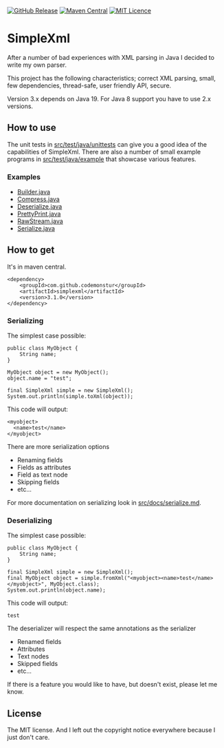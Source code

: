 
[![GitHub Release](https://img.shields.io/github/release/codemonstur/simplexml.svg)](https://github.com/codemonstur/simplexml/releases) 
[![Maven Central](https://maven-badges.herokuapp.com/maven-central/com.github.codemonstur/simplexml/badge.svg)](http://mvnrepository.com/artifact/com.github.codemonstur/simplexml)
[![MIT Licence](https://badges.frapsoft.com/os/mit/mit.svg?v=103)](https://opensource.org/licenses/mit-license.php)

# SimpleXml

After a number of bad experiences with XML parsing in Java I decided to write my own parser.

This project has the following characteristics; correct XML parsing, small, few dependencies, 
thread-safe, user friendly API, secure.

Version 3.x depends on Java 19. 
For Java 8 support you have to use 2.x versions.

## How to use

The unit tests in [src/test/java/unittests](https://github.com/codemonstur/simplexml/tree/master/src/test/java/unittests) can give you a good idea of the capabilities of SimpleXml.
There are also a number of small example programs in [src/test/java/example](https://github.com/codemonstur/simplexml/tree/master/src/test/java/example) that showcase various features.

### Examples

* [Builder.java](https://github.com/codemonstur/simplexml/blob/master/src/test/java/example/Builder.java)
* [Compress.java](https://github.com/codemonstur/simplexml/blob/master/src/test/java/example/Compress.java)
* [Deserialize.java](https://github.com/codemonstur/simplexml/blob/master/src/test/java/example/Deserialize.java)
* [PrettyPrint.java](https://github.com/codemonstur/simplexml/blob/master/src/test/java/example/PrettyPrint.java)
* [RawStream.java](https://github.com/codemonstur/simplexml/blob/master/src/test/java/example/RawStream.java)
* [Serialize.java](https://github.com/codemonstur/simplexml/blob/master/src/test/java/example/Serialize.java)

## How to get

It's in maven central.

    <dependency>
        <groupId>com.github.codemonstur</groupId>
        <artifactId>simplexml</artifactId>
        <version>3.1.0</version>
    </dependency>

### Serializing

The simplest case possible:

    public class MyObject {
        String name;
    }
    
    MyObject object = new MyObject();
    object.name = "test";

    final SimpleXml simple = new SimpleXml();
    System.out.println(simple.toXml(object));

This code will output:

    <myobject>
      <name>test</name>
    </myobject>

There are more serialization options
- Renaming fields
- Fields as attributes
- Field as text node
- Skipping fields
- etc...

For more documentation on serializing look in [src/docs/serialize.md](https://github.com/codemonstur/simplexml/tree/master/src/docs/serialize.md).

### Deserializing

The simplest case possible:

    public class MyObject {
        String name;
    }

    final SimpleXml simple = new SimpleXml();
    final MyObject object = simple.fromXml("<myobject><name>test</name></myobject>", MyObject.class);
    System.out.println(object.name);

This code will output:

    test

The deserializer will respect the same annotations as the serializer
- Renamed fields
- Attributes
- Text nodes
- Skipped fields
- etc...

If there is a feature you would like to have, but doesn't exist, please let me know.

## License

The MIT license. And I left out the copyright notice everywhere because I just don't care.

